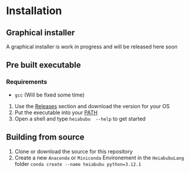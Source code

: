 # Installation #
## Graphical installer ##
A graphical installer is work in progress and will be released here soon

## Pre built executable ##
### Requirements ### 
 - `gcc` (Will be fixed some time)

 1. Use the [Releases](https://github.com/OffensiverHase/HeiabubuLang/tags) section and download the version for your OS
 2. Put the executable into your [PATH](https://gist.github.com/nex3/c395b2f8fd4b02068be37c961301caa7)
 4. Open a shell and type `heiabubu  --help` to get started

## Building from source ##
 1. Clone or download the source for this repository
 2. Create a new `Anaconda` or `Miniconda` Environement in the `HeiabubuLang` folder
    `conda create --name heiabubu python=3.12.1`
